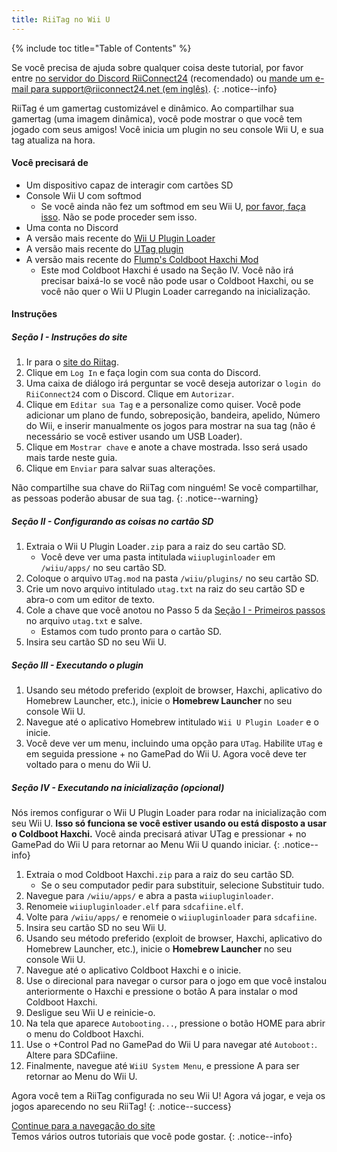 ```yaml
---
title: RiiTag no Wii U
---
```


{% include toc title="Table of Contents" %}

Se você precisa de ajuda sobre qualquer coisa deste tutorial, por favor entre [no servidor do Discord RiiConnect24](https://discord.gg/rc24) (recomendado) ou [mande um e-mail para support@riiconnect24.net (em inglês)](mailto:support@riiconnect24.net).
{: .notice--info}

RiiTag é um gamertag customizável e dinâmico. Ao compartilhar sua gamertag (uma imagem dinâmica), você pode mostrar o que você tem jogado com seus amigos! Você inicia um plugin no seu console Wii U, e sua tag atualiza na hora.

#### Você precisará de

- Um dispositivo capaz de interagir com cartões SD
- Console Wii U com softmod
   - Se você ainda não fez um softmod em seu Wii U, [por favor, faça isso](https://wiiu.hacks.guide). Não se pode proceder sem isso.
- Uma conta no Discord
- A versão mais recente do [Wii U Plugin Loader](https://github.com/Maschell/WiiUPluginLoader/releases)
- A versão mais recente do [UTag plugin](https://github.com/RiiConnect24/UTag/releases)
- A versão mais recente do [Flump's Coldboot Haxchi Mod](https://www.dropbox.com/sh/gxkf72jia1adpyg/AACPMfGU2AyWUZmhU2awjSsca/Haxchi-CBHC%20Flump%20Mod.zip?dl=1)
   - Este mod Coldboot Haxchi é usado na Seção IV. Você não irá precisar baixá-lo se você não pode usar o Coldboot Haxchi, ou se você não quer o Wii U Plugin Loader carregando na inicialização.

#### Instruções

##### Seção I - Instruções do site

1. Ir para o [site do Riitag](https://tag.rc24.xyz/).
2. Clique em `Log In` e faça login com sua conta do Discord.
3. Uma caixa de diálogo irá perguntar se você deseja autorizar o `login do RiiConnect24` com o Discord. Clique em `Autorizar`.
4. Clique em `Editar sua Tag` e a personalize como quiser. Você pode adicionar um plano de fundo, sobreposição, bandeira, apelido, Número do Wii, e inserir manualmente os jogos para mostrar na sua tag (não é necessário se você estiver usando um USB Loader).
5. Clique em `Mostrar chave` e anote a chave mostrada. Isso será usado mais tarde neste guia.
6. Clique em `Enviar` para salvar suas alterações.

Não compartilhe sua chave do RiiTag com ninguém! Se você compartilhar, as pessoas poderão abusar de sua tag.
{: .notice--warning}

##### Seção II - Configurando as coisas no cartão SD

1. Extraia o Wii U Plugin Loader`.zip` para a raiz do seu cartão SD.
   - Você deve ver uma pasta intitulada `wiiupluginloader` em `/wiiu/apps/` no seu cartão SD.
2. Coloque o arquivo `UTag.mod` na pasta `/wiiu/plugins/` no seu cartão SD.
3. Crie um novo arquivo intitulado `utag.txt` na raiz do seu cartão SD e abra-o com um editor de texto.
4. Cole a chave que você anotou no Passo 5 da [Seção I - Primeiros passos](#section-i---getting-started) no arquivo `utag.txt` e salve.
   - Estamos com tudo pronto para o cartão SD.
5. Insira seu cartão SD no seu Wii U.

##### Seção III - Executando o plugin

1. Usando seu método preferido (exploit de browser, Haxchi, aplicativo do Homebrew Launcher, etc.), inicie o **Homebrew Launcher** no seu console Wii U.
2. Navegue até o aplicativo Homebrew intitulado `Wii U Plugin Loader` e o inicie.
3. Você deve ver um menu, incluindo uma opção para `UTag`. Habilite `UTag` e em seguida pressione + no GamePad do Wii U. Agora você deve ter voltado para o menu do Wii U.

##### Seção IV - Executando na inicialização (opcional)

Nós iremos configurar o Wii U Plugin Loader para rodar na inicialização com seu Wii U. **Isso só funciona se você estiver usando ou está disposto a usar o Coldboot Haxchi.** Você ainda precisará ativar UTag e pressionar + no GamePad do Wii U para retornar ao Menu Wii U quando iniciar.
{: .notice--info}

1. Extraia o mod Coldboot Haxchi`.zip` para a raiz do seu cartão SD.
   - Se o seu computador pedir para substituir, selecione Substituir tudo.
2. Navegue para `/wiiu/apps/` e abra a pasta `wiiupluginloader`.
3. Renomeie `wiiupluginloader.elf` para `sdcafiine.elf`.
4. Volte para `/wiiu/apps/` e renomeie o `wiiupluginloader` para `sdcafiine`.
5. Insira seu cartão SD no seu Wii U.
6. Usando seu método preferido (exploit de browser, Haxchi, aplicativo do Homebrew Launcher, etc.), inicie o **Homebrew Launcher** no seu console Wii U.
6. Navegue até o aplicativo Coldboot Haxchi e o inicie.
7. Use o direcional para navegar o cursor para o jogo em que você instalou anteriormente o Haxchi e pressione o botão A para instalar o mod Coldboot Haxchi.
8. Desligue seu Wii U e reinicie-o.
9. Na tela que aparece `Autobooting...`, pressione o botão HOME para abrir o menu do Coldboot Haxchi.
10. Use o +Control Pad no GamePad do Wii U para navegar até `Autoboot:`. Altere para SDCafiine.
11. Finalmente, navegue até `WiiU System Menu`, e pressione A para ser retornar ao Menu do Wii U.

Agora você tem a RiiTag configurada no seu Wii U! Agora vá jogar, e veja os jogos aparecendo no seu RiiTag!
{: .notice--success}

[Continue para a navegação do site](site-navigation)<br> Temos vários outros tutoriais que você pode gostar.
{: .notice--info}

